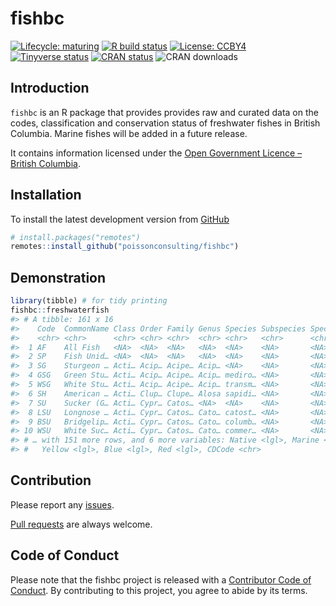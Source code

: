 
<!-- README.md is generated from README.Rmd. Please edit that file -->

# fishbc

<!-- badges: start -->

[![Lifecycle:
maturing](https://img.shields.io/badge/lifecycle-maturing-blue.svg)](https://www.tidyverse.org/lifecycle/#maturing)
[![R build
status](https://github.com/poissonconsulting/fishbc/workflows/R-CMD-check/badge.svg)](https://github.com/poissonconsulting/fishbc/actions)
[![License:
CCBY4](https://img.shields.io/badge/License-CCBY4-green.svg)](https://creativecommons.org/licenses/by/4.0/)
[![Tinyverse
status](https://tinyverse.netlify.com/badge/fishbc)](https://CRAN.R-project.org/package=fishbc)
[![CRAN
status](https://www.r-pkg.org/badges/version/fishbc)](https://CRAN.R-project.org/package=fishbc)
![CRAN downloads](https://cranlogs.r-pkg.org/badges/fishbc)
<!-- badges: end -->

## Introduction

`fishbc` is an R package that provides provides raw and curated data on
the codes, classification and conservation status of freshwater fishes
in British Columbia. Marine fishes will be added in a future release.

It contains information licensed under the [Open Government Licence –
British
Columbia](https://www2.gov.bc.ca/gov/content/data/open-data/open-government-licence-bc).

## Installation

To install the latest development version from
[GitHub](https://github.com/poissonconsulting/fishbc)

``` r
# install.packages("remotes")
remotes::install_github("poissonconsulting/fishbc")
```

## Demonstration

``` r
library(tibble) # for tidy printing
fishbc::freshwaterfish
#> # A tibble: 161 x 16
#>    Code  CommonName Class Order Family Genus Species Subspecies Species2 Extant
#>    <chr> <chr>      <chr> <chr> <chr>  <chr> <chr>   <chr>      <chr>    <lgl> 
#>  1 AF    All Fish   <NA>  <NA>  <NA>   <NA>  <NA>    <NA>       <NA>     TRUE  
#>  2 SP    Fish Unid… <NA>  <NA>  <NA>   <NA>  <NA>    <NA>       <NA>     TRUE  
#>  3 SG    Sturgeon … Acti… Acip… Acipe… Acip… <NA>    <NA>       <NA>     TRUE  
#>  4 GSG   Green Stu… Acti… Acip… Acipe… Acip… mediro… <NA>       <NA>     TRUE  
#>  5 WSG   White Stu… Acti… Acip… Acipe… Acip… transm… <NA>       <NA>     TRUE  
#>  6 SH    American … Acti… Clup… Clupe… Alosa sapidi… <NA>       <NA>     TRUE  
#>  7 SU    Sucker (G… Acti… Cypr… Catos… <NA>  <NA>    <NA>       <NA>     TRUE  
#>  8 LSU   Longnose … Acti… Cypr… Catos… Cato… catost… <NA>       <NA>     TRUE  
#>  9 BSU   Bridgelip… Acti… Cypr… Catos… Cato… columb… <NA>       <NA>     TRUE  
#> 10 WSU   White Suc… Acti… Cypr… Catos… Cato… commer… <NA>       <NA>     TRUE  
#> # … with 151 more rows, and 6 more variables: Native <lgl>, Marine <lgl>,
#> #   Yellow <lgl>, Blue <lgl>, Red <lgl>, CDCode <chr>
```

## Contribution

Please report any
[issues](https://github.com/poissonconsulting/fishbc/issues).

[Pull requests](https://github.com/poissonconsulting/fishbc/pulls) are
always welcome.

## Code of Conduct

Please note that the fishbc project is released with a [Contributor Code
of
Conduct](https://contributor-covenant.org/version/2/0/CODE_OF_CONDUCT.html).
By contributing to this project, you agree to abide by its terms.
